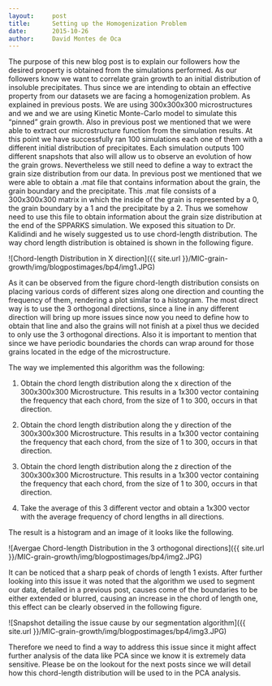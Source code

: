 ```yaml
---
layout:     post
title:      Setting up the Homogenization Problem
date:       2015-10-26
author:     David Montes de Oca
---
```


The purpose of this new blog post is to explain our followers how the desired property is obtained from the simulations performed. As our followers know we want to correlate grain growth to an initial distribution of insoluble precipitates. Thus since we are intending to obtain an effective property from our datasets we are facing a homogenization problem.
As explained in previous posts. We are using 300x300x300 microstructures and we and we are using Kinetic Monte-Carlo model to simulate this “pinned” grain growth. Also in previous post we mentioned that we were able to extract our microstructure function from the simulation results.
At this point we have successfully ran 100 simulations each one of them with a different initial distribution of precipitates. Each simulation outputs 100 different snapshots that also will allow us to observe an evolution of how the grain grows. Nevertheless we still need to define a way to extract the grain size distribution from our data. In previous post we mentioned that we were able to obtain a .mat file that contains information about the grain, the grain boundary and the precipitate. This .mat file consists of a 300x300x300 matrix in which the inside of the grain is represented by a 0, the grain boundary by a 1 and the precipitate by a 2. 
Thus we somehow need to use this file to obtain information about the grain size distribution at the end of the SPPARKS simulation. We exposed this situation to Dr. Kalidindi and he wisely suggested us to use chord-length distribution. The way chord length distribution is obtained is shown in the following figure.

![Chord-length Distribution in X direction]({{ site.url }}/MIC-grain-growth/img/blogpostimages/bp4/img1.JPG)

As it can be observed from the figure chord-length distribution consists on placing various cords of different sizes along one direction and counting the frequency of them, rendering a plot similar to a histogram. The most direct way is to use the 3 orthogonal directions, since a line in any different direction will bring up more issues since now you need to define how to obtain that line and also the grains will not finish at a pixel thus we decided to only use the 3 orthogonal directions. Also it is important to mention that since we have periodic boundaries the chords can wrap around for those grains located in the edge of the microstructure.

The way we implemented this algorithm was the following:

1.	Obtain the chord length distribution along the x direction of the 300x300x300 Microstructure. This results in a 1x300 vector containing the frequency that each chord, from the size of 1 to 300, occurs in that direction. 

2.	Obtain the chord length distribution along the y direction of the 300x300x300 Microstructure. This results in a 1x300 vector containing the frequency that each chord, from the size of 1 to 300, occurs in that direction.

3.	Obtain the chord length distribution along the z direction of the 300x300x300 Microstructure. This results in a 1x300 vector containing the frequency that each chord, from the size of 1 to 300, occurs in that direction. 

4.	Take the average of this 3 different vector and obtain a 1x300 vector with the average frequency of chord lengths in all directions.


The result is a histogram and an image of it looks like the following. 

![Avergae Chord-length Distribution in the 3 orthogonal directions]({{ site.url }}/MIC-grain-growth/img/blogpostimages/bp4/img2.JPG)

It can be noticed that a sharp peak of chords of length 1 exists. 
After further looking into this issue it was noted that the algorithm we used to segment our data, detailed in a previous post, causes come of the boundaries to be either extended or blurred, causing an increase in the chord of length one, this effect can be clearly observed in the following figure.

![Snapshot detailing the issue cause by our segmentation algorithm]({{ site.url }}/MIC-grain-growth/img/blogpostimages/bp4/img3.JPG)

Therefore we need to find a way to address this issue since it might affect further analysis of the data like PCA since we know it is extremely data sensitive. 
Please be on the lookout for the next posts since we will detail how this chord-length distribution will be used to in the PCA analysis. 
